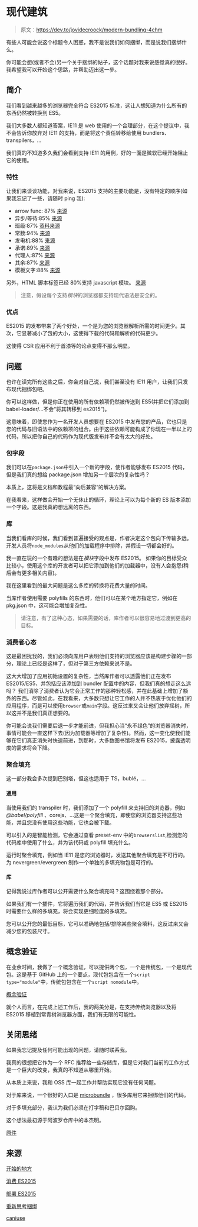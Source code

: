 # 现代建筑

> 原文：<https://dev.to/jovidecroock/modern-bundling-4chm>

有些人可能会说这个标题令人困惑，我不是说我们如何捆绑，而是说我们捆绑什么。

你可能会想(或者不会)另一个关于捆绑的帖子，这个话题对我来说感觉真的很好。我希望我可以开始这个思路，并帮助迈出这一步。

## 简介

我们看到越来越多的浏览器完全符合 ES2015 标准，这让人想知道为什么所有的东西仍然被转换到 ES5。

我们大多数人都知道答案，IE11 是 web 使用的一个合理部分，在这个提议中，我不会告诉你放弃对 IE11 的支持，而是将这个责任转移给使用 bundlers、transpilers，...

我们真的不知道多久我们会看到支持 IE11 的用例，好的一面是微软已经开始阻止它的使用。

### 特性

让我们来谈谈功能，对我来说，ES2015 支持的主要功能是，没有特定的顺序(如果我忘记了一些，请随时 ping 我):

*   arrow func: 87% [来源](https://caniuse.com/#feat=arrow-functions)
*   异步/等待:85% [来源](https://caniuse.com/#feat=async-functions)
*   班级:87% [资料来源](https://caniuse.com/#feat=es6-class)
*   常数:94% [来源](https://caniuse.com/#feat=const)
*   发电机:88% [来源](https://caniuse.com/#feat=es6-generators)
*   承诺:89% [来源](https://caniuse.com/#feat=promises)
*   代理人:87% [来源](https://caniuse.com/#feat=proxy)
*   其余:87% [来源](https://caniuse.com/#feat=rest-parameters)
*   模板文字:88% [来源](https://caniuse.com/#feat=template-literals)

另外，HTML 脚本标签已经 80%支持 javascript 模块。
[来源](https://caniuse.com/#feat=es6-module)

> 注意，假设每个支持*模块*的浏览器都支持现代语法是安全的。

### 优点

ES2015 的发布带来了两个好处，一个是为您的浏览器解析所需的时间更少。其次，它显著减小了包的大小，这使得下载的代码和解析的代码更少。

这使得 CSR 应用不利于首漆等的论点变得不那么明显。

## 问题

也许在读完所有这些之后，你会对自己说，我们甚至没有 IE11 用户，让我们只发布现代捆绑包吧。

你可以这样做，但是你正在使用的所有依赖项仍然被传送到 ES5(并把它们添加到 babel-loader/...不会“将其转移到 es2015”)。

这意味着，即使您作为一名开发人员想要在 ES2015 中发布您的产品，它也只是您的代码与旧语法中的依赖项的组合。由于这些依赖可能构成了你现在一半以上的代码，所以把你自己的代码作为现代版发布并不会有太大的好处。

### 包字段

我们可以在`package.json`中引入一个新的字段，使作者能够发布 ES2015 代码，但是我们真的想给 package.json 增加另一个层次的复杂性吗？

本质上，这将是文档和教程最“向后兼容”的解决方案。

在我看来，这样做会开始一个无休止的循环，理论上可以为每个新的 ES 版本添加一个字段。这是我真的想远离的东西。

### 库

当我们看库的时候，我们看到普遍接受的观点是，作者决定这个包向下传输多远。
开发人员将`node_modules`从他们的加载程序中排除，并假设一切都会好的。

我一直在玩的一个有趣的想法是在*模块*字段中发布 ES2015。
如果你的目标受众比较小，使用这个库的开发者可以把它添加到他们的加载器中，没有人会抱怨(稍后会有更多相关内容)。

我在这里看到的最大问题是这么多库的转换将花费大量的时间。

当库作者使用需要 polyfills 的东西时，他们可以在某个地方指定它，例如在 pkg.json 中，这可能会增加复杂性。

> 请注意，有了这种心态，如果需要的话，库作者可以很容易地过渡到更高的目标。

### 消费者心态

这是最困扰我的，我们必须向库用户表明他们支持的浏览器应该是构建步骤的一部分，理论上已经是这样了，但对于第三方依赖来说不是。

这大大增加了应用初始设置的复杂性，当然库作者可以透露他们正在发布 ES2015/ES5，并包括应该添加到 bundler 配置中的内容，但我们真的想走这么远吗？
我们消除了消费者认为它会正常工作的那种轻松感，并在此基础上增加了额外的东西。尽管如此，在我看来，大多数只想让它工作的人并不热衷于优化他们的应用程序，而是可以使用`browser`或`main`字段。这反过来又会让他们放弃摇树，所以这并不是我们真正想要的。

你可能会说我们需要后退一步才能前进，但我担心当“永不绿色”的浏览器消失时，事情可能会一直这样下去(因为加载器等增加了复杂性)。然而，这一变化使我们能够在它们真正消失时快速前进，到那时，大多数图书馆将发布 ES2015，披露透明度的需求将会下降。

### 聚合填充

这一部分我会多次提到巴别塔，但这也适用于 TS，bublé，...

#### 通用

当使用我们的 transpiler 时，我们添加了一个 polyfill 来支持旧的浏览器，例如
*@babel/polyfill* 、corejs、...这是一个聚合填充，即使您的浏览器支持这些功能，并且您没有使用这些功能，它也会被下载。

可以引入的是智能检测，它会通过查看 preset-env 中的`browserslist`,检测您的代码库中使用了什么，并为该代码或 polyfill 填充什么。

运行时聚合填充，例如当 IE11 是您的浏览器时，发送其他聚合填充是不可行的。为 nevergreen/evergreen 制作一个单独的多填充物包是可行的。

#### 库

记得我说过库作者可以公开需要什么聚合填充吗？这围绕着那个部分。

如果我们有一个插件，它将遍历我们的代码，并告诉我们当它是 ES5 或 ES2015 时需要什么样的多填充，将会实现更细粒度的多填充。

您可以公开您的最低目标，它可以准确地包括/排除某些聚合填料，这反过来又会减少您的包装尺寸。

## 概念验证

在业余时间，我做了一个概念验证，可以提供两个包，一个是传统包，一个是现代包。这是基于 GitHub 上的一个要点，现代包包含在一个`script type="module"`中，传统包包含在一个`script nomodule`中。

[概念验证](https://www.github.com/jovidecroock/POC-ModulerLegacyBuild)

就个人而言，在完成上述工作后，我的两美分是，在支持传统浏览器以及将 ES2015 移植到常青树浏览器方面，我们有无限的可能性。

## 关闭思绪

如果我忘记提及任何可能出现的问题，请随时联系我。

我真的很想把它作为一个 RFC 推荐给一些存储库，但是它对我们当前的工作方式是一个巨大的改变，我真的不知道从哪里开始。

从本质上来说，我和 OSS 库一起工作并帮助实现它没有任何问题。

对于库来说，一个很好的入口是 [microbundle](https://www.github.com/developit/microbundle) ，很多库用它来捆绑他们的代码。

对于多填充部分，我认为我们必须在打字稿和巴贝尔回购。

这个想法最初源于阿波罗仓库中的本杰明。

[原件](https://www.jovidecroock.com/webdev/modern/)

## 来源

[开始的地方](https://github.com/developit/microbundle/issues/304)

[消费 ES2015](https://babeljs.io/blog/2018/06/26/on-consuming-and-publishing-es2015+-packages)

[部署 ES2015](https://philipwalton.com/articles/deploying-es2015-code-in-production-today/)

[重新思考捆绑](https://www.contentful.com/blog/2017/04/04/es6-modules-support-lands-in-browsers-is-it-time-to-rethink-bundling/)

[caniuse](https://caniuse.com/)